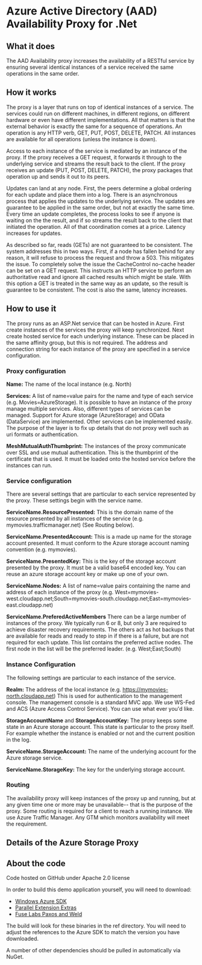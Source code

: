 # Azure Active Directory (AAD) Availability Proxy for .Net

## What it does

The AAD Availability proxy increases the availability of a RESTful service by ensuring several identical instances of a service received the same operations in the same order.

## How it works

The proxy is a layer that runs on top of identical instances of a service.  The services could run on different machines, in different regions, on different hardware or even have different implementations.  All that matters is that the external behavior is exactly the same for a sequence of operations.  An operation is any HTTP verb, GET, PUT, POST, DELETE, PATCH.  All instances are available for all operations (unless the instance is down).

Access to each instance of the service is mediated by an instance of the proxy.  If the proxy receives a GET request, it forwards it through to the underlying service and streams the result back to the client.  If the proxy receives an update (PUT, POST, DELETE, PATCH), the proxy packages that operation up and sends it out to its peers.  

Updates can land at any node.  First, the peers determine a global ordering for each update and place them into a log.  There is an asynchronous process that applies the updates to the underlying service.  The updates are guarantee to be applied in the same order, but not at exactly the same time.  Every time an update completes, the process looks to see if anyone is waiting on the the result, and if so streams the result back to the client that initiated the operation.  All of that coordination comes at a price.  Latency increases for updates.  

As described so far, reads (GETs) are not guaranteed to be consistent.  The system addresses this in two ways.  First, if a node has fallen behind for any reason, it will refuse to process the request and throw a 503.  This mitigates the issue.  To completely solve the issue the CacheControl no-cache header can be set on a GET request.  This instructs an HTTP service to perform an authoritative read and ignore all cached results which might be stale.  With this option a GET is treated in the same way as an update, so the result is guarantee to be consistent.  The cost is also the same, latency increases.  

## How to use it

The proxy runs as an ASP.Net service that can be hosted in Azure.  First create instances of the services the proxy will keep synchronized.  Next create hosted service for each underlying instance.  These can be placed in the same affinity group, but this is not required.  The address and connection string for each instance of the proxy are specified in a service configuration.  

### Proxy configuration

**Name:** The name of the local instance (e.g. North)

**Services:** A list of name=value pairs for the name and type of each service (e.g. Movies=AzureStorage).  It is possible to have an instance of the proxy manage multiple services.  Also, different types of services can be managed.  Support for Azure storage (AzureStorage) and OData (DataService) are implemented.  Other services can be implemented easily.  The purpose of the layer is to fix up details that do not proxy well such as uri formats or authentication.  

**MeshMutualAuthThumbprint:** The instances of the proxy communicate over SSL and use mutual authentication.  This is the thumbprint of the certificate that is used.  It must be loaded onto the hosted service before the instances can run.

### Service configuration

There are several settings that are particular to each service represented by the proxy.  These settings begin with the service name.

**ServiceName.ResourcePresented:**  This is the domain name of the resource presented by all instances of the service (e.g. mymovies.trafficmanager.net) (See Routing below).

**ServiceName.PresentedAccount:** This is a made up name for the storage account presented.  It must conform to the Azure storage account naming convention  (e.g. mymovies).

**ServiceName.PresentedKey:** This is the key of the storage account presented by the proxy.  It must be a valid base64 encoded key.  You can reuse an azure storage account key or make up one of your own.

**ServiceName.Nodes:** A list of name=value pairs containing the name and address of each instance of the proxy (e.g. West=mymovies-west.cloudapp.net;South=mymovies-south.cloudapp.net;East=mymovies-east.cloudapp.net)

**ServiceName.PreferedActiveMembers** There can be a large number of instances of the proxy.  We typically run 6 or 8, but only 3 are required to achieve disaster recovery requirements.  The others act as hot backups that are available for reads and ready to step in if there is a failure, but are not required for each update.  This list contains the preferred active nodes.  The first node in the list will be the preferred leader.  (e.g. West;East;South)

### Instance Configuration

The following settings are particular to each instance of the service.

**Realm:** The address of the local instance (e.g. https://mymovies-north.cloudapp.net)  This is used for authentication to the management console.  The management console is a standard MVC app.  We use WS-Fed and ACS (Azure Access Control Service).  You can use what ever you'd like.

**StorageAccountName** and **StorageAccountKey:** The proxy keeps some state in an Azure storage account.  This state is particular to the proxy itself.  For example whether the instance is enabled or not and the current position in the log.  

**ServiceName.StorageAccount:** The name of the underlying account for the Azure storage service.

**ServiceName.StorageKey:** The key for the underlying storage account.

### Routing

The availability proxy will keep instances of the proxy up and running, but at any given time one or more may be unavailable-- that is the purpose of the proxy.  Some routing is required for a client to reach a running instance.  We use Azure Traffic Manager.  Any GTM which monitors availability will meet the requirement.

## Details of the Azure Storage Proxy

## About the code

Code hosted on GitHub under Apache 2.0 license

In order to build this demo application yourself, you will need to download:

- [Windows Azure SDK](http://www.windowsazure.com/en-us/develop/downloads/ "Windows Azure SDK")
- [Parallel Extension Extras](http://code.msdn.microsoft.com/ParExtSamples "Parallel Extensions Extras")
- [Fuse Labs Paxos and Weld](http://download.Microsoft.com "Fuse Labs Paxos and Weld")

The build will look for these binaries in the ref directory.  You will need to adjust the references to the Azure SDK to match the version you have downloaded.

A number of other dependencies should be pulled in automatically via NuGet.